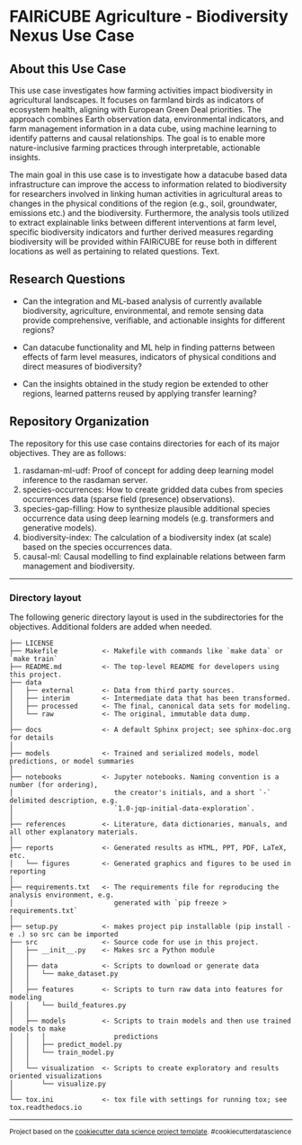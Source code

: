 # FAIRiCUBE Agriculture - Biodiversity Nexus Use Case

## About this Use Case

This use case investigates how farming activities impact biodiversity in agricultural landscapes. It focuses on farmland birds as indicators of ecosystem health, aligning with European Green Deal priorities. The approach combines Earth observation data, environmental indicators, and farm management information in a data cube, using machine learning to identify patterns and causal relationships. The goal is to enable more nature-inclusive farming practices through interpretable, actionable insights.

The main goal in this use case is to investigate how a datacube based data infrastructure can improve the access to information related to biodiversity for researchers involved in linking human activities in agricultural areas to changes in the physical conditions of the region (e.g., soil, groundwater, emissions etc.) and the biodiversity. Furthermore, the analysis tools utilized to extract explainable links between different interventions at farm level, specific biodiversity indicators and further derived measures regarding biodiversity will be provided within FAIRiCUBE for reuse both in different locations as well as pertaining to related questions. Text.


## Research Questions

 * Can the integration and ML-based analysis of currently available biodiversity, agriculture, environmental, and remote sensing data provide comprehensive, verifiable, and actionable insights for different regions?  

 * Can datacube functionality and ML help in finding patterns between effects of farm level measures, indicators of physical conditions and direct measures of biodiversity?  

 * Can the insights obtained in the study region be extended to other regions, learned patterns reused by applying transfer learning?  


## Repository Organization

The repository for this use case contains directories for each of its major objectives. They are as follows:

 1. rasdaman-ml-udf: Proof of concept for adding deep learning model inference to the rasdaman server.
 2. species-occurrences: How to create gridded data cubes from species occurrences data (sparse field (presence) observations).
 3. species-gap-filling: How to synthesize plausible additional species occurrence data using deep learning models (e.g. transformers and generative models).
 4. biodiversity-index: The calculation of a biodiversity index (at scale) based on the species occurrences data.
 5. causal-ml: Causal modelling to find explainable relations between farm management and biodiversity.

---

### Directory layout

The following generic directory layout is used in the subdirectories for the objectives. Additional folders are added when needed.


    ├── LICENSE
    ├── Makefile           <- Makefile with commands like `make data` or `make train`
    ├── README.md          <- The top-level README for developers using this project.
    ├── data
    │   ├── external       <- Data from third party sources.
    │   ├── interim        <- Intermediate data that has been transformed.
    │   ├── processed      <- The final, canonical data sets for modeling.
    │   └── raw            <- The original, immutable data dump.
    │
    ├── docs               <- A default Sphinx project; see sphinx-doc.org for details
    │
    ├── models             <- Trained and serialized models, model predictions, or model summaries
    │
    ├── notebooks          <- Jupyter notebooks. Naming convention is a number (for ordering),
    │                         the creator's initials, and a short `-` delimited description, e.g.
    │                         `1.0-jqp-initial-data-exploration`.
    │
    ├── references         <- Literature, data dictionaries, manuals, and all other explanatory materials.
    │
    ├── reports            <- Generated results as HTML, PPT, PDF, LaTeX, etc.
    │   └── figures        <- Generated graphics and figures to be used in reporting
    │
    ├── requirements.txt   <- The requirements file for reproducing the analysis environment, e.g.
    │                         generated with `pip freeze > requirements.txt`
    │
    ├── setup.py           <- makes project pip installable (pip install -e .) so src can be imported
    ├── src                <- Source code for use in this project.
    │   ├── __init__.py    <- Makes src a Python module
    │   │
    │   ├── data           <- Scripts to download or generate data
    │   │   └── make_dataset.py
    │   │
    │   ├── features       <- Scripts to turn raw data into features for modeling
    │   │   └── build_features.py
    │   │
    │   ├── models         <- Scripts to train models and then use trained models to make
    │   │   │                 predictions
    │   │   ├── predict_model.py
    │   │   └── train_model.py
    │   │
    │   └── visualization  <- Scripts to create exploratory and results oriented visualizations
    │       └── visualize.py
    │
    └── tox.ini            <- tox file with settings for running tox; see tox.readthedocs.io


--------

<p><small>Project based on the <a target="_blank" href="https://drivendata.github.io/cookiecutter-data-science/">cookiecutter data science project template</a>. #cookiecutterdatascience</small></p>

